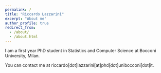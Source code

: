 ```yaml
---
permalink: /
title: "Riccardo Lazzarini"
excerpt: "About me"
author_profile: true
redirect_from:
  - /about/
  - /about.html
---
```


I am a first year PhD student in Statistics and Computer Science at Bocconi University, Milan.

You can contact me at riccardo[dot]lazzarini[at]phd[dot]unibocconi[dot]it.

